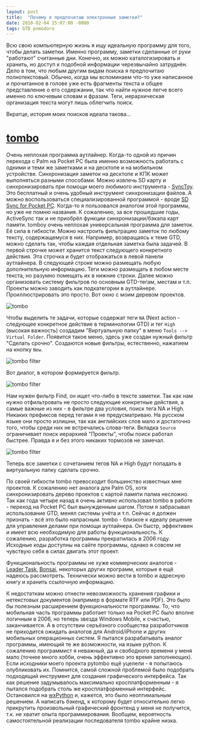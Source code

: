 ```yaml
---
layout: post
title:  "Почему я предпочитаю электронные заметки?"
date: 2010-02-04 15:07:00 -0000
tags: GTD pomodoro
---
```


Всю свою компьютерную жизнь я ищу идеальную программу для того, чтобы делать заметки. Именно программу, заметки сделанные от руки "работают" считанные дни. Конечно, их можно каталогизировать и хранить, но доступ к подобной информации черезвычайно затруднён. Дело в том, что любым другим видам поиска я предпочитаю полнотекстовый. Обычно, когда мы вспоминаем что-то уже написанное и прочитанное в голове уже есть фрагменты текста и общее представление о его содержании, так что найти нужное легче всего именно по ключевым словам и фразам. Теги, иерархическая организация текста могут лишь облегчить поиск.

Вкратце, история моих поисков идеала такова...

# [tombo](http://tombo.sourceforge.jp/En/)

Очень неплохая программа аутлайнер. Когда-то одной из причин перехода с Palm на Pocket PC была именно возможность работать с одними и теми же заметками и на десктопе и на мобильном устройстве. Синхронизация заметок на десктопе и КПК может выполняться разными способами. Можно извлечь SD карту и синхронизировать при помощи моего любимого инструмента - [SyncToy](http://www.microsoft.com/downloads/details.aspx?FamilyID=c26efa36-98e0-4ee9-a7c5-98d0592d8c52). Это бесплатный и очень удобный инструмент синхронизации файлов. А можно воспользоваться специализированной программой - вроде [SD Sync for Pocket PC](http://www.pocketpc-live.com/pocketpc-softwares/sd-sync-for-pocket-pc.html). Когда-то я пользовался аналогом этой программы, но уже не помню названия. К сожалению, за все прошедшие годы, ActiveSync так и не приобрёл функции синхронизации/бэкапа карт памяти. tomboy очень неплохая универсальная программа для заметок. Её сила в гибкости. Можно настроить фильтрацию заметок по любому тексту, содержащемуся в них. Например, возвращаясь к теме GTD, можно сделать так, чтобы каждая отдельная заметка была задачей. В первой строчке может хранится текст следующего конкретного действия. Эта строчка и будет отображаться в левой панели аутлайнера. В следующей строке можно размещать любую дополнительную информацию. Теги можно размещать в любом месте текста, но разумно помещать их в нижние строки. Далее можно организовать систему фильтров по основным GTD-тегам, местам и т.п. Проекты можно заводить как подкатегории в аутлайнере. Проиллюстрировать это просто. Вот окно с моим деревом проектов.

![tombo](http://2nature.me/files/tombo-main.png)

Чтобы выделить те задачи, которые содержат теги `NA` (Next action - следующее конкретное действие в терминологии GTD) и тег `High` (высокая важность) создадим "Виртуальную папку" в меню `Tools --> Virtual Folder`. Появится такое меню, здесь уже создан нужный фильтр "Сделать срочно". Создаются новые фильтры, естественно, нажатием на кнопку `New`.

![tombo filter](http://2nature.me/files/tombo-filter.png)

Вот диалог, в котором формируется фильтр.

![tombo filter](http://2nature.me/files/tombo-filter2.png)

Нам нужен фильтр Find, он ищет что-либо в тексте заметки. Так как нам нужно отфильтровать не просто следующие конкретные действия, а самые важные из них - в фильтре два условия, поиск тега NA и High. Никаких префиксов перед тегами я не предусматриваю. На русском языке они просто излишни, так как английских слов мало и достаточно того, чтобы среди них не встречались слова-теги. Вкладка `Source` ограничивает поиск иерархией "Проекты", чтобы поиск работал быстрее. Правда я и без этого никаких тормозов не замечал.

![tombo filter](http://2nature.me/files/tombo-filter3.png)

Теперь все заметки с сочетанием тегов NA и High будут попадать в виртуальную папку сделать срочно.

По своей гибкости tombo превосходит большинство известных мне проектов. К сожалению нет аналога для Palm OS, хотя синхронизировать дерево проектов с картой памяти палма несложно. Так как года четыре назад я очень активно использовал tombo в работе - переход на Pocket PC был вынужденным шагом. Потом я забрасывал использование GTD, менял системы учёта и т.п. Сейчас я должен признать - всё это было напрасным. tombo - близкое к идеалу решение для управления делами при помощи аутлайнера. Он быстр, эффективен и имеет всю необходимую для работы функциональность. К сожалению, разработка программы прекратилась в 2006 году. Исходные коды доступны на сайте программы, однако я совсем не чувствую себя в силах двигать этот проект.

Функциональность программы не хуже коммерческих аналогов - [Leader Task](http://www.leadertask.ru/), [Bonsai](http://www.natara.com/Bonsai/), некоторых других программ, которые я ещё надеюсь рассмотреть. Технически можно вести в tombo и адресную книгу и хранить ссылочную информацию.

К недостаткам можно отнести невозможность хранения графики и нетекстовых документов (например в формате RTF или PDF). Это было бы полезным расширением функциональности программы. То, что мобильная часть программы работает только на Pocket PC было вполне логичным в 2006, но теперь звезда Windows Mobile, к счастью, заканчивается. А в отсутствии серъёзного сообщества разработчиков не приходится ожидать аналогов для Android/iPhone и других мобильных операционных систем. Я пытался разрабатывать аналог программы, имеющий те же возможности, на языке python. К сожалению программист я неважный, да и свободного времени у меня мало (точнее много хобби, очень эффективно это время заполняющих). Если исходники моего проекта pytombo ещё уцелели - я попытаюсь опубликовать их. Помнится, самой сложной проблемой было подобрать подходящий инструмент для создания графического интерфейса. Так как решение задумывалось максимально кросплатформенным - я пытался подобрать столь же кросплатформенный интерфейс. Остановился на [wxPython](http://www.wxpython.org/) и, кажется, это было неоптимальным решением. А написать бэкенд, к которому будет относительно легко прикрутить произвольный графический фронтенд у меня не получится, т.к. не хватит опыта программирования. Вообщем, вероятность самостоятельной реализации последователя tombo крайне низка.